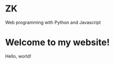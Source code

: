 # ZK
Web programming with Python and Javascript
<!DOCTYPE HTML>
<html lang="en">
   <head>
     <title>Hello!</title>
   </head>
   <body>
   	   <h1>Welcome to my website!</h1>
      Hello, world!
   </body>
</html>

